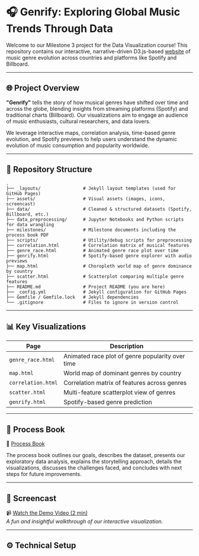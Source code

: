 # 🎧 Genrify: Exploring Global Music Trends Through Data

Welcome to our Milestone 3 project for the Data Visualization course! This repository contains our interactive, narrative-driven D3.js-based [website](https://com-480-data-visualization.github.io/com-480-project-Certified-Lover-Data/) of music genre evolution across countries and platforms like Spotify and Billboard.

---

## 🌐 Project Overview

**"Genrify"** tells the story of how musical genres have shifted over time and across the globe, blending insights from streaming platforms (Spotify) and traditional charts (Billboard). Our visualizations aim to engage an audience of music enthusiasts, cultural researchers, and data lovers.

We leverage interactive maps, correlation analysis, time-based genre evolution, and Spotify previews to help users understand the dynamic evolution of music consumption and popularity worldwide.


---

## 📁 Repository Structure

```plaintext
.
├── _layouts/                # Jekyll layout templates (used for GitHub Pages)
├── assets/                  # Visual assets (images, icons, screencast)
├── data/                    # Cleaned & structured datasets (Spotify, Billboard, etc.)
├── data_preprocessing/      # Jupyter Notebooks and Python scripts for data wrangling
├── milestones/              # Milestone documents including the process book PDF
├── scripts/                 # Utility/debug scripts for preprocessing
├── correlation.html         # Correlation matrix of musical features
├── genre_race.html          # Animated genre race plot over time
├── genrify.html             # Spotify-based genre explorer with audio previews
├── map.html                 # Choropleth world map of genre dominance by country
├── scatter.html             # Scatterplot comparing multiple genre features
├── README.md                # Project README (you are here)
├── _config.yml              # Jekyll configuration for GitHub Pages
├── Gemfile / Gemfile.lock   # Jekyll dependencies
└── .gitignore               # Files to ignore in version control

```
---

## 📊 Key Visualizations

| Page             | Description                                                  |
|------------------|--------------------------------------------------------------|
| `genre_race.html` | Animated race plot of genre popularity over time             |
| `map.html`        | World map of dominant genres by country                      |
| `correlation.html`| Correlation matrix of features across genres                 |
| `scatter.html`    | Multi-feature scatterplot view of genres                     |
| `genrify.html`    | Spotify-based genre prediction                               |

---

## 📘 Process Book

📄 [Process Book](https://www.figma.com/deck/LpZxGX3HH5VB3I6Cts1b6M/COM-480-Process-Book?node-id=1-58&t=8E65Qo7Hk0PayK1V-1)

The process book outlines our goals, describes the dataset, presents our exploratory data analysis, explains the storytelling approach, details the visualizations, discusses the challenges faced, and concludes with next steps for future improvements.

---

## 🎥 Screencast

📹 [Watch the Demo Video (2 min)](assets/screencast.mp4)  
*A fun and insightful walkthrough of our interactive visualization.*

---

## ⚙️ Technical Setup
